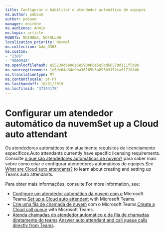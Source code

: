```yaml
---
title: Configurar e habilitar o atendedor automático de equipes
ms.author: pebaum
author: pebaum
manager: mnirkhe
ms.audience: Admin
ms.topic: article
ROBOTS: NOINDEX, NOFOLLOW
localization_priority: Normal
ms.collection: Adm_O365
ms.custom:
- "2386"
- "9000548"
ms.openlocfilehash: e55239d6a06e6e590066e5e5bd66579d111f5b89
ms.sourcegitcommit: 1e5de64e34e9ba16185b3a895b3152ca61718f4b
ms.translationtype: MT
ms.contentlocale: pt-PT
ms.lasthandoff: 10/01/2019
ms.locfileid: "37344178"
---
```

# <a name="set-up-a-cloud-auto-attendant"></a><span data-ttu-id="ce5ae-102">Configurar um atendedor automático da nuvem</span><span class="sxs-lookup"><span data-stu-id="ce5ae-102">Set up a Cloud auto attendant</span></span>

<span data-ttu-id="ce5ae-103">Os atendedores automáticos têm atualmente requisitos de licenciamento específicos.</span><span class="sxs-lookup"><span data-stu-id="ce5ae-103">Auto attendants currently have specific licensing requirements.</span></span> <span data-ttu-id="ce5ae-104">Consulte [o que são atendedores automáticos de nuvem?](https://docs.microsoft.com/microsoftteams/what-are-phone-system-auto-attendants) para saber mais sobre como criar e configurar atendedores automáticos de equipes.</span><span class="sxs-lookup"><span data-stu-id="ce5ae-104">See [What are Cloud auto attendants?](https://docs.microsoft.com/microsoftteams/what-are-phone-system-auto-attendants) to learn about creating and setting up Teams auto attendants.</span></span> 

<span data-ttu-id="ce5ae-105">Para obter mais informações, consulte:</span><span class="sxs-lookup"><span data-stu-id="ce5ae-105">For more information, see:</span></span>

- <span data-ttu-id="ce5ae-106">[Configure um atendedor automático da nuvem com o](https://docs.microsoft.com/microsoftteams/create-a-phone-system-auto-attendant) Microsoft Teams.</span><span class="sxs-lookup"><span data-stu-id="ce5ae-106">[Set up a Cloud auto attendant](https://docs.microsoft.com/microsoftteams/create-a-phone-system-auto-attendant) with Microsoft Teams.</span></span> 
- <span data-ttu-id="ce5ae-107">[Crie uma fila de chamada de nuvem](https://docs.microsoft.com/microsoftteams/create-a-phone-system-call-queue) com o Microsoft Teams.</span><span class="sxs-lookup"><span data-stu-id="ce5ae-107">[Create a Cloud call queue](https://docs.microsoft.com/microsoftteams/create-a-phone-system-call-queue) with Microsoft Teams.</span></span> 
- <span data-ttu-id="ce5ae-108">[Atenda chamadas do atendedor automático e da fila de chamadas diretamente do teams](https://docs.microsoft.com/microsoftteams/answer-auto-attendant-and-call-queue-calls).</span><span class="sxs-lookup"><span data-stu-id="ce5ae-108">[Answer auto attendant and call queue calls directly from Teams](https://docs.microsoft.com/microsoftteams/answer-auto-attendant-and-call-queue-calls).</span></span> 